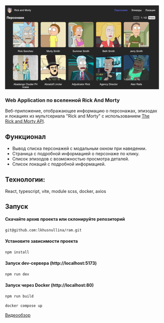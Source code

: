 ![alt text](image.png)
### Web Application по вселенной Rick And Morty

Веб-приложение, отображающее информацию о персонажах,
эпизодах и локациях из мультсериала "Rick and Morty" с
использованием [The Rick and Morty API](https://rickandmortyapi.com/).

## Функционал
- Вывод списка персонажей с модальным окном при наведении.
- Страница с подробной информацией о персонаже по клику.
- Список эпизодов с возможностью просмотра деталей.
- Список локаций с подробной информацией.

## Технологии: 
React, typescript, vite, module scss, docker, axios

## Запуск

#### Скачайте архив проекта или склонируйте репозиторий

```sh
git@github.com:lkhusnullina/ram.git
```
#### Установите зависимости проекта

```sh
npm install
```
#### Запуск dev-сервера (http://localhost:5173)

```sh
npm run dev
```

#### Запуск через Docker (http://localhost:80)

```sh
npm run build
```

```sh
docker compose up
```

[Видеообзор](https://disk.yandex.ru/i/hgN2S3cqiWk8mQ)
